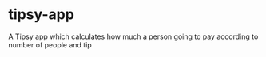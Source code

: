 #  tipsy-app

A Tipsy app which calculates how much a person going to pay according to number of people and tip



